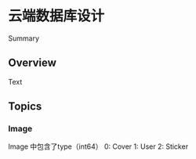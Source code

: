 # 云端数据库设计

<!--@START_MENU_TOKEN@-->Summary<!--@END_MENU_TOKEN@-->

## Overview

<!--@START_MENU_TOKEN@-->Text<!--@END_MENU_TOKEN@-->

## Topics

### Image

Image 中包含了type（int64）
0: Cover
1: User
2: Sticker

